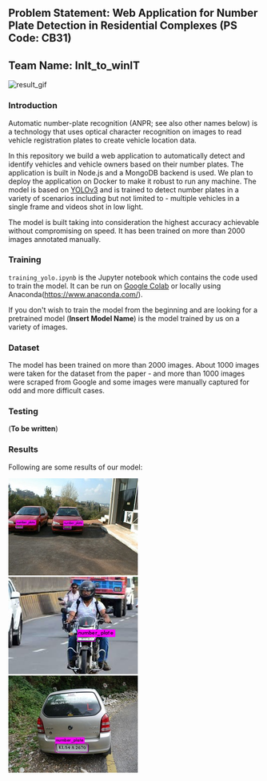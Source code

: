 ## Problem Statement: Web Application for Number Plate Detection in Residential Complexes (PS Code: CB31)
## Team Name: InIt_to_winIT

![result_gif](/results/result_gif.gif)

### Introduction
Automatic number-plate recognition (ANPR; see also other names below) is a technology that uses optical character recognition on images to read vehicle registration plates to create vehicle location data.

In this repository we build a web application to automatically detect and identify vehicles and vehicle owners based on their number plates. The application is built in Node.js and a MongoDB backend is used. We plan to deploy the application on Docker to make it robust to run any machine. The model is based on [YOLOv3](https://github.com/AlexeyAB/darknet) and is trained to detect number plates in a variety of scenarios including but not limited to - multiple vehicles in a single frame and videos shot in low light.

The model is built taking into consideration the highest accuracy achievable without compromising on speed. It has been trained on more than 2000 images annotated manually.

### Training
`training_yolo.ipynb` is the Jupyter notebook which contains the code used to train the model. It can be run on [Google Colab](https://colab.research.google.com/) or locally using Anaconda(https://www.anaconda.com/).

If you don't wish to train the model from the beginning and are looking for a pretrained model (**Insert Model Name**) is the model trained by us on a variety of images. 

### Dataset
The model has been trained on more than 2000 images. About 1000 images were taken for the dataset from the paper - and more than 1000 images were scraped from Google and some images were manually captured for odd and more difficult cases.

### Testing
(**To be written**)

### Results
Following are some results of our model:

![](/results/result1.jpg)
![](/results/result2.jpg)
![](/results/result3.jpg)
